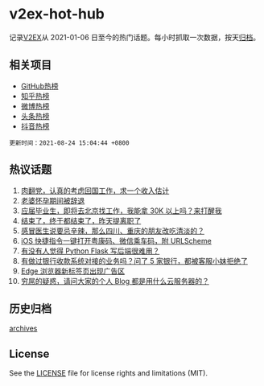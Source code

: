 # v2ex-hot-hub

 记录[V2EX](https://www.v2ex.com/)从 2021-01-06 日至今的热门话题。每小时抓取一次数据，按天[归档](archives)。
 
 ## 相关项目

- [GitHub热榜](https://github.com/snaildev/github-hot-hub)
- [知乎热榜](https://github.com/snaildev/zhihu-hot-hub)
- [微博热榜](https://github.com/snaildev/weibo-hot-hub)
- [头条热榜](https://github.com/snaildev/toutiao-hot-hub)
- [抖音热榜](https://github.com/snaildev/douyin-hot-hub)


 `更新时间：2021-08-24 15:04:44 +0800`

## 热议话题

1. [肉翻党，认真的考虑回国工作，求一个收入估计](https://www.v2ex.com/t/797548)
1. [老婆怀孕期间被辞退](https://www.v2ex.com/t/797565)
1. [应届毕业生，即将去北京找工作，我能拿 30K 以上吗？来打醒我](https://www.v2ex.com/t/797586)
1. [结束了，终于都结束了，昨天提离职了](https://www.v2ex.com/t/797606)
1. [感冒医生说要忌辛辣，那么四川、重庆的朋友改吃清淡的？](https://www.v2ex.com/t/797490)
1. [iOS 快捷指令一键打开粤康码、微信乘车码，附 URLScheme](https://www.v2ex.com/t/797533)
1. [有没有人觉得 Python Flask 写后端很难用？](https://www.v2ex.com/t/797493)
1. [有做过银行收款系统对接的业务吗？问了 5 家银行，都被客服小妹拒绝了](https://www.v2ex.com/t/797530)
1. [Edge 浏览器新标签页出现广告区](https://www.v2ex.com/t/797669)
1. [穷屌的疑惑，请问大家的个人 Blog 都是用什么云服务器的？](https://www.v2ex.com/t/797649)

## 历史归档

[archives](archives)

## License

See the [LICENSE](LICENSE) file for license rights and limitations (MIT).
